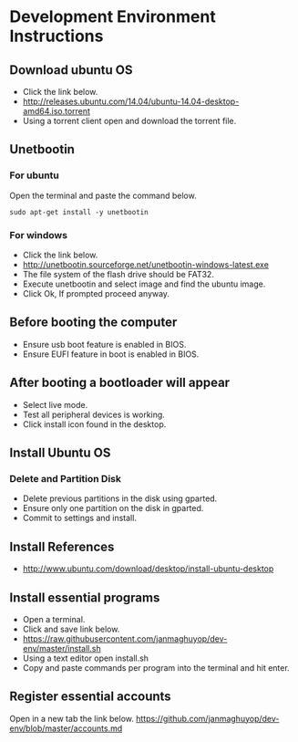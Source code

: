 # Development Environment Instructions



## Download ubuntu OS
- Click the link below.
- http://releases.ubuntu.com/14.04/ubuntu-14.04-desktop-amd64.iso.torrent
- Using a torrent client open and download the torrent file.



## Unetbootin
### For ubuntu

Open the terminal and paste the command below.

```
sudo apt-get install -y unetbootin
```

### For windows
- Click the link below.
- http://unetbootin.sourceforge.net/unetbootin-windows-latest.exe
- The file system of the flash drive should be FAT32.
- Execute unetbootin and select image and find the ubuntu image.
- Click Ok, If prompted proceed anyway.



## Before booting the computer
- Ensure usb boot feature is enabled in BIOS.
- Ensure EUFI feature in boot is enabled in BIOS.



## After booting a bootloader will appear
- Select live mode.
- Test all peripheral devices is working.
- Click install icon found in the desktop.



## Install Ubuntu OS
### Delete and Partition Disk
- Delete previous partitions in the disk using gparted.
- Ensure only one partition on the disk in gparted.
- Commit to settings and install.

## Install References
- http://www.ubuntu.com/download/desktop/install-ubuntu-desktop



## Install essential programs
- Open a terminal.
- Click and save link below.
- https://raw.githubusercontent.com/janmaghuyop/dev-env/master/install.sh
- Using a text editor open install.sh
- Copy and paste commands per program into the terminal and hit enter.



## Register essential accounts
Open in a new tab the link below.
https://github.com/janmaghuyop/dev-env/blob/master/accounts.md

